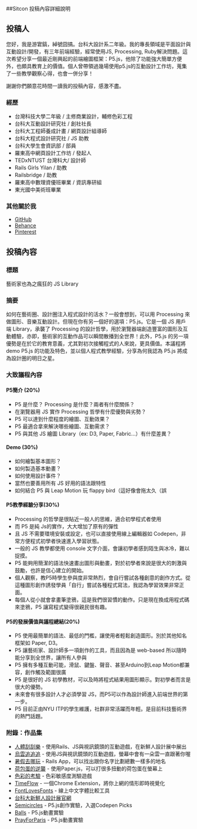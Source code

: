##Sitcon 投稿內容詳細說明

## 投稿人
您好，我是游宭鎬，綽號囧搞。台科大設計系二年級。我的專長領域是平面設計與互動設計/開發，有三年前端經驗，經常使用JS, Processing, Ruby解決問題。這次希望分享一個最近剛興起的前端繪圖框架：P5.js，他除了功能強大簡單方便外，也頗具教育上的價值。個人曾帶領過幾場使用p5.js的互動設計工作坊，蒐集了一些教學觀察心得，也會一併分享！

謝謝你們願意花時間一讀我的投稿內容，感激不盡。

### 經歷
- 台灣科技大學二年級 / 主修商業設計，輔修色彩工程
- 台科大互動設計研究社 / 創社社長
- 台科大工程師養成計畫 / 網頁設計組導師
- 台科大程式設計研究社 / JS 助教
- 台科大學生會資訊部 / 部員
- 羅東高中網頁設計工作坊 / 發起人
- TEDxNTUST 台灣科大/ 設計師
- Rails Girls Yilan / 助教
- Railsbridge / 助教
- 羅東高中數理資優班畢業 / 資訊專研組
- 東光國中美術班畢業

### 其他關於我
- [GitHub](https://github.com/chiunhau)
- [Behance](https://www.behance.net/chiunhauyou)
- [Pinterest](https://www.pinterest.com/chiunhau/)


## 投稿內容
### 標題
藝術家也為之瘋狂的 JS Library
### 摘要
如何在藝術圈、設計圈注入程式設計的活水？一般會想到，可以用 Processing 來做圖形、音樂互動設計。但現在你有另一個好的選項：P5.js。它是一個 JS 用戶端 Library，承襲了 Processing 的設計哲學，用於瀏覽器端創造豐富的圖形及互動體驗，亦即，藝術家的互動作品可以瞬間散播到全世界！此外，P5.js 的另一項優勢是在於它的教育意義，尤其對初次接觸程式的人來說，更具價值。本議程將 demo P5.js 的功能及特色，並以個人程式教學經驗，分享為何我認為 P5.js 將成為設計圈的明日之星。

### 大致議程內容
#### P5簡介 (20%)
- P5 是什麼？ Processing 是什麼？兩者有什麼關係？
- 在瀏覽器用 JS 實作 Processing 哲學有什麼優勢與劣勢？
- P5 可以達到什麼程度的繪圖、互動效果？
- P5 最適合拿來解決哪些繪圖、互動需求？
- P5 與其他 JS 繪圖 Library（ex: D3, Paper, Fabric...）有什麼差異？

#### Demo (30%)
- 如何繪製基本圖形？
- 如何製造基本動畫？
- 如何使用設計事件？
- 當然也要善用所有 JS 好用的語法跟特性
- 如何結合 P5 與 Leap Motion 玩 flappy bird（這好像會拖太久（誤

#### P5教學經驗分享(30%)
- Processing 的哲學是很貼近一般人的思維，適合初學程式者使用
- 而 P5 是純 Js的實作，大大增加了原有的彈性
- 且 JS 不需要環境安裝或設定，也可以直接使用線上編輯器如 Codepen，非常方便程式初學者快速進入學習狀態。
- 一般的 JS 教學都使用 console 文字介面，會讓初學者感到陌生與冰冷，難以捉摸。
- P5 能夠用簡潔的語法快速畫出圖形與動畫，對於初學者來說是很大的刺激與鼓勵，也許是信心建立的開始。
- 個人觀察，教P5時學生參與度非常熱烈，會自行嘗試各種創意的創作方式。從這種圖形創作誘發學員「自行」嘗試各種程式寫法，我認為學習效果非常正面。
- 每個人從小就會拿畫筆塗鴉，這是我們很習慣的動作。只是現在換成用程式碼來塗鴉，P5 讓寫程式變得很親民很有趣。

#### P5的發展價值與議程總結(20%)
- P5 使用最簡單的語法、最低的門檻，讓使用者輕鬆創造圖形。別於其他知名框架如 Paper, D3。
- P5 讓藝術家、設計師多一項創作的工具，而且因為是 web-based 所以隨時能分享到全世界，讓所有人參與
- P5 擁有多種互動可能，滑鼠、鍵盤、聲音、甚至Arduino到Leap Motion都兼容，創作觸及範圍很廣
- P5 是很好的 JS 初學教材，可以及時將程式結果用圖形顯示。對初學者而言是很大的優勢。
- 未來會有很多設計人才必須學習 JS，而P5可以作為設計師進入前端世界的第一步。
- P5 目前正由NYU ITP的學生維護，社群非常活躍而年輕。是目前科技藝術界的熱門話題。

### 附錄：作品集
- [人體刮刮樂](http://scratch-rails.herokuapp.com/) - 使用Rails、JS與視訊鏡頭的互動遊戲，在新鮮人設計展中展出
- [烏雲追追追](http://chiunhau.github.io/cloud/) - 使用JS與視訊鏡頭的互動遊戲，螢幕中會有一朵雲一直跟著你喔
- [暑假去哪玩](http://strokes.herokuapp.com/) - Rails App，可以找出跟你名字比劃總數一樣多的地名
- [荷包蛋的逆襲](http://chiunhau.github.io/egg/) - 使用Paper.js，可以打很多扭動的荷包蛋在螢幕上
- [色彩的考驗](http://chiunhau.github.io/color/) - 色彩敏感度測驗遊戲
- [TimeFlow](https://chrome.google.com/webstore/detail/timeflow/ofpimjnkffjdlkilpmhjmckchfpnfdfi) - 一個Chrome Extension，將你上網的情形即時視覺化
- [FontLovesFonts](http://chiunhau.github.io/fontlovesfonts/) - 線上中文字體比較工具
- [台科大新鮮人設計展官網](http://chiunhau.github.io/inno/)
- [Semicircles](http://codepen.io/chiunhau/pen/GJzbmg) - P5.js創作實驗，入選Codepen Picks
- [Balls](http://chiunhau.github.io/p5/balls.html) - P5.js動畫實驗
- [PrayForParis](http://chiunhau.github.io/p5/3.html) - P5.js動畫實驗
